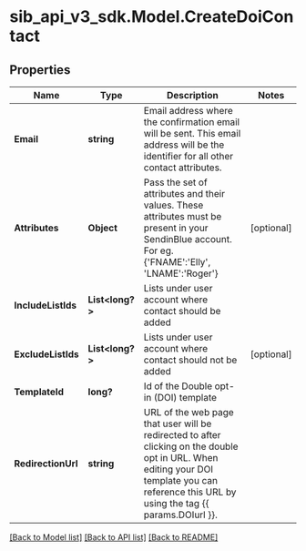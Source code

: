# sib_api_v3_sdk.Model.CreateDoiContact
## Properties

Name | Type | Description | Notes
------------ | ------------- | ------------- | -------------
**Email** | **string** | Email address where the confirmation email will be sent. This email address will be the identifier for all other contact attributes. | 
**Attributes** | **Object** | Pass the set of attributes and their values. These attributes must be present in your SendinBlue account. For eg. {&#39;FNAME&#39;:&#39;Elly&#39;, &#39;LNAME&#39;:&#39;Roger&#39;} | [optional] 
**IncludeListIds** | **List&lt;long?&gt;** | Lists under user account where contact should be added | 
**ExcludeListIds** | **List&lt;long?&gt;** | Lists under user account where contact should not be added | [optional] 
**TemplateId** | **long?** | Id of the Double opt-in (DOI) template | 
**RedirectionUrl** | **string** | URL of the web page that user will be redirected to after clicking on the double opt in URL. When editing your DOI template you can reference this URL by using the tag {{ params.DOIurl }}. | 

[[Back to Model list]](../README.md#documentation-for-models) [[Back to API list]](../README.md#documentation-for-api-endpoints) [[Back to README]](../README.md)

